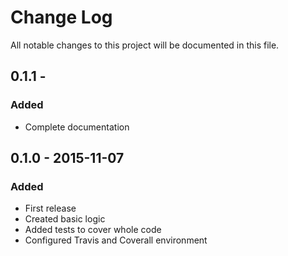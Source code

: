 # Change Log
All notable changes to this project will be documented in this file.

## 0.1.1 - 
### Added
* Complete documentation

## 0.1.0 - 2015-11-07
### Added
* First release
* Created basic logic
* Added tests to cover whole code
* Configured Travis and Coverall environment
